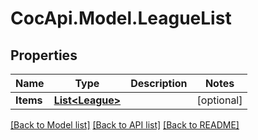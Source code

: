 # CocApi.Model.LeagueList
## Properties

Name | Type | Description | Notes
------------ | ------------- | ------------- | -------------
**Items** | [**List&lt;League&gt;**](League.md) |  | [optional] 

[[Back to Model list]](../README.md#documentation-for-models) [[Back to API list]](../README.md#documentation-for-api-endpoints) [[Back to README]](../README.md)

